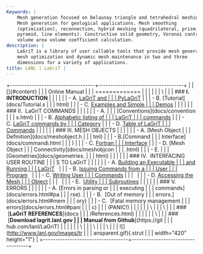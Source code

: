 ```yaml
---
Keywords: |
    Mesh generation focused on Delaunay triangle and tetrahedral meshing.
    Mesh generation for geological applications. Mesh smoothing
    (optimization), reconnection, hybrid meshing (quadrilateral, prism,
    pyramid, line elements). Constructive solid geometry, Voronoi control
    volume area volume coefficient calculation.
description: |
    LaGriT is a library of user callable tools that provide mesh generation,
    mesh optimization and dynamic mesh maintenance in two and three
    dimensions for a variety of applications.
title: LANL | LaGriT |
---
```


<div id="content-org">

+-----------------------------------+-----------------------------------+
|                                   | []{#content}                      |
|                                   | Online Manual                     |
|                                   | =============                     |
|                                   |                                   |
|                                   | \                                 |
|                                   | ### **I.  INTRODUCTION**          |
|                                   |                                   |
|                                   | -   A. [LaGriT and                |
|                                   |     PyLaGriT](docs/lagrit.html)   |
|                                   | -   B. [Tutorial](docs/Tutorial.s |
|                                   | html)                             |
|                                   | -   C. [Examples and Simple       |
|                                   |     Demos](docs/demos/index.html) |
|                                   |                                   |
|                                   | ### II.  LaGriT COMMANDS          |
|                                   |                                   |
|                                   | -   A.                            |
|                                   |     [Conventions](docs/convention |
|                                   | s.html)                           |
|                                   | -   B. [Alphabetic listing of     |
|                                   |     LaGriT                        |
|                                   |     commands](commands.shtml)     |
|                                   | -   C. [LaGriT commands by        |
|                                   |     Category](commands_cat.shtml) |
|                                   | -   D. [Table of LaGriT           |
|                                   |     Commands](table.shtml)        |
|                                   |                                   |
|                                   | ### III. MESH OBJECTS             |
|                                   |                                   |
|                                   | -   A. [Mesh Object               |
|                                   |     Definition](docs/meshobject.h |
|                                   | tml)                              |
|                                   | -   B.[Command                    |
|                                   |     Interface](docs/commandi.html |
|                                   | )                                 |
|                                   | -   C. [Fortran                   |
|                                   |     Interface](docs/fortran.html) |
|                                   | -   D. [Mesh Object               |
|                                   |     Connectivity](docs/meshobjcon |
|                                   | .html)                            |
|                                   | -   E.                            |
|                                   |     [Geometries](docs/geometries. |
|                                   | html)                             |
|                                   |                                   |
|                                   | ### IV.  INTERFACING USER ROUTINE |
|                                   | S TO LaGriT                       |
|                                   |                                   |
|                                   | -   A. [Building an Executable    |
|                                   |     and Running                   |
|                                   |     LaGriT](docs/build.html)      |
|                                   | -   B. [Issuing Commands from a   |
|                                   |     User                          |
|                                   |     Program](docs/issuing.html)   |
|                                   | -   C. [Writing User              |
|                                   |     Commands](docs/writing.html)  |
|                                   |                                   |
|                                   | -   D. [Accessing the Mesh        |
|                                   |     Object](docs/accessing.html)  |
|                                   |                                   |
|                                   | -   E.  [Utility                  |
|                                   |     Subroutines](util.shtml)      |
|                                   |                                   |
|                                   | ### V.  ERRORS                    |
|                                   |                                   |
|                                   | -   A. [Errors in parsing or      |
|                                   |     executing                     |
|                                   |     commands](docs/errors.html#pa |
|                                   | rse).                             |
|                                   | -   B.  [Out of memory            |
|                                   |     errors.](docs/errors.html#mem |
|                                   | ory)                              |
|                                   | -   C.  [Fatal memory management  |
|                                   |     errors](docs/errors.html#pani |
|                                   | c)                                |
|                                   |     (PANIC!)                      |
|                                   |                                   |
|                                   | \                                 |
|                                   | \                                 |
|                                   | ###  [**LaGriT REFERENCES**](docs |
|                                   | /References.html)                 |
|                                   |                                   |
|                                   | \                                 |
|                                   | ###  [**Download lagrit.lanl.gov  |
|                                   | Manual from Github**](https://git |
|                                   | hub.com/lanl/LaGriT)              |
|                                   |                                   |
|                                   | \                                 |
|                                   | \                                 |
|                                   | \                                 |
|                                   | ![](http://www.lanl.gov/images/tr |
|                                   | ansparent.gif){.strut             |
|                                   | width="420" height="1"}           |
+-----------------------------------+-----------------------------------+

</div>
